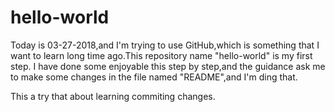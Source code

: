 # hello-world
Today is 03-27-2018,and I'm trying to use GitHub,which is something that I want to learn long time ago.This repository name "hello-world" is my first step.
I have done some enjoyable this step by step,and the guidance ask me to make some changes in the file named "README",and I'm ding that.

This a try that about learning commiting changes.

